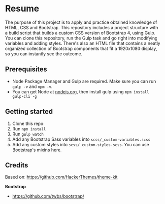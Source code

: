 # Resume

The purpose of this project is to apply and practice obtained knowledge of HTML, CSS and Bootstrap.
This repository includes a project structure with a build script that builds a custom CSS version of Bootstrap 4, using Gulp. You can
clone this repository, run the Gulp task and go right into modifying variables and adding styles. There's also an HTML file that contains
a neatly organized collection of Bootstrap components that fit a 1920x1080 display, so you can instantly see the outcome.

## Prerequisites

- Node Package Manager and Gulp are required. Make sure you can run `gulp -v` and `npm -v`.
- You can get Node at [nodejs.org](https://nodejs.org), then install gulp using `npm install gulp-cli -g`

## Getting started

1. Clone this repo
2. Run `npm install`
3. Run `gulp watch`
4. Add any Bootstrap Sass variables into `scss/_custom-variables.scss`
5. Add any custom styles into `scss/_custom-styles.scss`. You can use Bootstrap's mixins here.

## Credits

Based on: https://github.com/HackerThemes/theme-kit

**Bootstrap**

- <https://github.com/twbs/bootstrap/>
